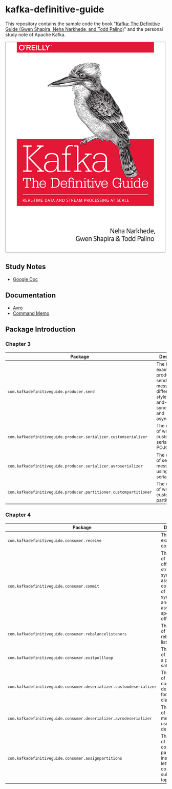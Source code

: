 # kafka-definitive-guide

This repository contains the sample code the book "[Kafka: The Definitive Guide (Gwen Shapira, Neha Narkhede, and Todd Palino)](http://shop.oreilly.com/product/0636920044123.do)" and the personal study note of Apache Kafka.

![](docs/pics/book-cover.jpg)

## Study Notes
- [Google Doc](https://docs.google.com/document/d/1JJqllxpVwzTJLrGILxJ10LT5_lhi8ZbKlHcrE54A6Rc/edit?usp=sharing)

## Documentation
- [Avro](avro/README.md)
- [Command Memo](docs/command_memo.md)

## Package Introduction
### Chapter 3
| Package | Description |
|----|----|
| `com.kafkadefinitiveguide.producer.send` | The basic examples of producers for sending messages in different styles: fire-and-forget, synchronous and asynchronous. |
| `com.kafkadefinitiveguide.producer.serializer.customserializer` | The example of writing a custom serializer for a POJO class. |
| `com.kafkadefinitiveguide.producer.serializer.avroserializer` | The example of sending messages by using Avro serializer. |
| `com.kafkadefinitiveguide.producer.partitioner.custompartitioner` | The example of writing a custom partitioner. |

### Chapter 4
| Package | Description |
|----|----|
| `com.kafkadefinitiveguide.consumer.receive` | The basic example of a consumer. |
| `com.kafkadefinitiveguide.consumer.commit` | The examples of different offset commit strategies: synchronous, asynchronous, combination of synchronous and asynchronous, specifying offset. |
| `com.kafkadefinitiveguide.consumer.rebalancelisteners` | The examples of using rebalance listeners. |
| `com.kafkadefinitiveguide.consumer.exitpollloop` | The example of how to exit a poll loop safely. |
| `com.kafkadefinitiveguide.consumer.deserializer.customdeserializer` | The example of writing a custom deserializer for a POJO class. |
| `com.kafkadefinitiveguide.consumer.deserializer.avrodeserializer` | The example of receiving messages by using Avro deserializer. |
| `com.kafkadefinitiveguide.consumer.assignpartitions` | The example of assigning a consumer to partitions instead of letting the consumer subscribing a topic. |
